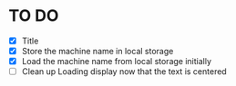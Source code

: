 # TO DO

- [x] Title
- [x] Store the machine name in local storage
- [x] Load the machine name from local storage initially
- [ ] Clean up Loading display now that the text is centered

